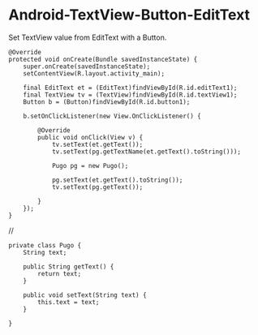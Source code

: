 # Android-TextView-Button-EditText
Set TextView value from EditText with a Button.


	@Override
	protected void onCreate(Bundle savedInstanceState) {
		super.onCreate(savedInstanceState);
		setContentView(R.layout.activity_main);
		
		final EditText et = (EditText)findViewById(R.id.editText1);
		final TextView tv = (TextView)findViewById(R.id.textView1);
		Button b = (Button)findViewById(R.id.button1);
		
		b.setOnClickListener(new View.OnClickListener() {
			
			@Override
			public void onClick(View v) {
				tv.setText(et.getText());
				tv.setText(pg.getTextName(et.getText().toString()));
				
				Pugo pg = new Pugo();
				
				pg.setText(et.getText().toString());
				tv.setText(pg.getText());
				
			}
		});
	}

//

	private class Pugo {
		String text;

		public String getText() {
			return text;
		}

		public void setText(String text) {
			this.text = text;
		}

	}

